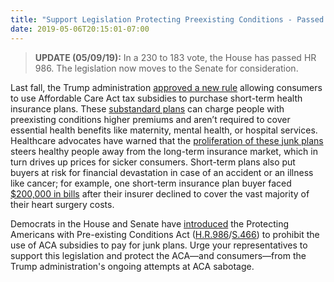 ```yaml
---
title: "Support Legislation Protecting Preexisting Conditions - Passed House"
date: 2019-05-06T20:15:01-07:00
---
```

>**UPDATE (05/09/19):** In a 230 to 183 vote, the House has passed HR 986. The legislation now moves to the Senate for consideration. 

Last fall, the Trump administration [approved a new rule](https://www.washingtonpost.com/powerpost/trump-administration-allows-aca-subsidies-for-leaner-health-plans/2018/10/22/4b108d7a-d63b-11e8-83a2-d1c3da28d6b6_story.html?noredirect=on&utm_term=.d09d3bc90e84) allowing consumers to use Affordable Care Act tax subsidies to purchase short-term health insurance plans. These [substandard plans](https://www.nytimes.com/2019/02/06/us/politics/democrats-pre-existing-condition-coverage.html) can charge people with preexisting conditions higher premiums and aren’t required to cover essential health benefits like maternity, mental health, or hospital services. Healthcare advocates have warned that the [proliferation of these junk plans](https://www.nytimes.com/2018/08/01/us/politics/trump-short-term-health-insurance.html) steers healthy people away from the long-term insurance market, which in turn drives up prices for sicker consumers. Short-term plans also put buyers at risk for financial devastation in case of an accident or an illness like cancer; for example, one short-term insurance plan buyer faced [$200,000 in bills](https://www.commonwealthfund.org/publications/issue-briefs/2019/may/states-step-up-protect-markets-consumers-short-term-plans) after their insurer declined to cover the vast majority of their heart surgery costs. 

Democrats in the House and Senate have [introduced](https://www.warner.senate.gov/public/index.cfm/2019/2/senators-introduce-legislation-to-protect-americans-with-pre-existing-conditions) the Protecting Americans with Pre-existing Conditions Act ([H.R.986](https://www.congress.gov/bill/116th-congress/house-bill/986)/[S.466](https://www.congress.gov/bill/116th-congress/senate-bill/466)) to prohibit the use of ACA subsidies to pay for junk plans. Urge your representatives to support this legislation and protect the ACA—and consumers—from the Trump administration's ongoing attempts at ACA sabotage. 
